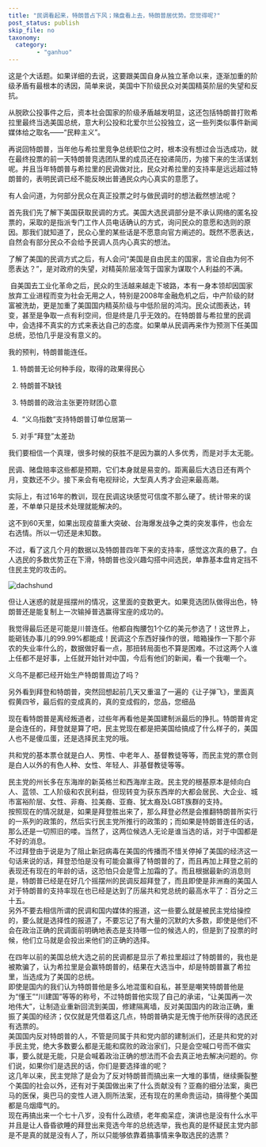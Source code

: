 ```yaml
---
title: "民调看起来，特朗普占下风；赌盘看上去，特朗普居优势。您觉得呢?"
post_status: publish
skip_file: no
taxonomy:
  category:
        - "ganhuo"
---
```


这是个大话题。如果详细的去说，这要跟美国自身从独立革命以来，逐渐加重的阶级矛盾有最根本的诱因，简单来说，美国中下阶级民众对美国精英阶层的失望和反抗。

从脱欧公投事件之后，资本社会国家的阶级矛盾越发明显，这还包括特朗普打败希拉里最终当选美国总统，意大利公投和北爱尔兰公投独立，这一些列类似事件新闻媒体给之取名——“民粹主义”。

再说回特朗普，当年他与希拉里竞争总统职位之时，根本没有想过会当选成功，就在最终投票的前一天特朗普竞选团队里的成员还在投递简历，为接下来的生活谋划呢。并且当年特朗普与希拉里的民调做对比，民众对希拉里的支持率是远远超过特朗普的，表明民调已经不能反映出普通民众内心真实的意愿了。

有人会问道，为何部分民众在真正投票之时与做民调时的想法截然想法呢？

首先我们先了解下美国获取民调的方式。美国大选民调部分是不承认网络的匿名投票的，采取的是指派专门工作人员电话确认的方式，询问民众的意愿和选则的原因。那我们就知道了，民众心里的某些话是不愿意向官方阐述的。既然不愿表达，自然会有部分民众不会给予民调人员内心真实的想法。

了解了美国的民调方式之后，有人会问“美国是自由民主的国家，言论自由为何不愿表达？”，是对政府的失望，对精英阶层凌驾于国家为谋取个人利益的不满。

 自美国去工业化革命之后，民众的生活越来越走下坡路，本有一身本领却因国家放弃工业进程而变为社会无用之人，特别是2008年金融危机之后，中产阶级的财富被洗劫，更是加重了美国国内精英阶级与中低阶层的鸿沟。民众试图表达，转变，甚至是争取一点有利空间，但是终是几乎无效的。在特朗普与希拉里的民调中，会选择不真实的方式来表达自己的态度。如果单从民调再来作为预测下任美国总统，恐怕几乎是没有意义的。

我的预判，特朗普能连任。

1. 特朗普无论何种手段，取得的政果得民心
    
2. 特朗普不缺钱
    
3. 特朗普的政治主张更符财团心意
    
4.  “义乌指数”支持特朗普订单位居第一
    
5. 对手“拜登”太差劲
    

我们要相信一个真理，很多时候的获胜不是因为赢的人多优秀，而是对手太无能。

民调、赌盘赔率这些都是预期，它们本身就是易变的。距离最后大选日还有两个月，变数还不少。接下来会有电视辩论，大型真人秀才会迎来最高潮。

实际上，有过16年的教训，现在民调这块感觉可信度不那么硬了。统计带来的误差，不单单只是技术处理就能解决的。

这不到60天里，如果出现疫苗重大突破、台海爆发战争之类的突发事件，也会左右选情。所以一切还是未知数。

不过，看了这几个月的数据以及特朗普四年下来的支持率，感觉这次真的悬了。白人选民的多数优势正在下滑，特朗普也没兴趣勾搭中间选民，单靠基本盘肯定挡不住民主党的攻击的。

![dachshund](https://cdn.fendou.la/funstoutiao/2020/12/152607933.jpg "mmexport1599722637755.jpg")

但让人迷惑的就是摇摆州的情况，这里面的变数更大。如果竞选团队做得出色，特朗普还是能复制上一次输掉普选赢得宝座的成功的。

我觉得最后还是可能是川普连任。他都自掏腰包1个亿的美元参选了！这世界上，能砸钱办事儿的99.99%都能成！民调这个东西好操作的很，暗箱操作一下那个非农的失业率什么的，数据做好看一点，那扭转局面也不算是困难。不过这两个人谁上任都不是好事，上任就开始针对中国，今后有他们的新闻，看一个我嘲一个。

义乌不是都已经开始生产特朗普周边了吗？

另外看到拜登和特朗普，突然回想起前几天又重温了一遍的《让子弹飞》，里面真假黄四爷，最后假的变成真的，真的变成假的，您品，您细品

现在看特朗普是离经叛道者，过些年再看他是美国建制派最后的挣扎。特朗普肯定是会连任的，拜登就是算了吧，民主党现在都是把美国给搞成了什么样子的，美国人也不是傻瓜蛋，还是选择民主党的哦。

共和党的基本票仓就是白人、男性、中老年人、基督教徒等等，而民主党的票仓则是白人以外的有色人种、女性、年轻人、非基督教徒等等。

民主党的州长多在东海岸的新英格兰和西海岸主政。民主党的根基原本是倾向白人、蓝领、工人阶级和农民利益，但现转变为获东西岸的大都会居民、大企业、城市富裕阶层、女性、非裔、拉美裔、亚裔、犹太裔及LGBT族群的支持。  
按照现在的情况就是，如果是拜登胜出来了，那么拜登必然是会推翻特朗普所实行的一系列的政策的，然后实行民主党所推行的政策的；而如果是特朗普连任的话，那么还是一切照旧的喽。当然了，这两位候选人无论是谁当选的话，对于中国都是不好的消息。  
不过拜登由于说是为了阻止新冠病毒在美国的传播而不惜关停掉了美国的经济这一句话来说的话，拜登恐怕是没有可能会赢得了特朗普的了，而且再加上拜登之前的表现还有现在的年龄的话，这恐怕只会是雪上加霜的了。而且根据最新的消息则是，特朗普已经是在好几个摇摆州的民调反超拜登了，而且即使是非洲裔的美国人对于特朗普的支持率现在也已经是达到了历届共和党总统的最高水平了：百分之三十五。  
另外不要去相信所谓的民调和国内媒体的报道，这一些要么就是被民主党给操控的，要么就是选择性的报道了，不要忘记了有大量的沉默的大多数，即使是他们不会在政治正确的民调面前明确地表态是支持哪一位的候选人的，但是到了投票的时候，他们立马就是会投出来他们的正确的选择。

在四年以前的美国总统大选之前的民调都是显示了希拉里超过了特朗普的，我也是被欺骗了，认为希拉里是会赢特朗普的，结果在大选当中，却是特朗普赢了希拉里，当选成为了美国的总统。  
即使是国内的我们认为特朗普他是多么地混蛋和自私，甚至是嘲笑特朗普他是为“懂王”“川建国”等等的称号，不过特朗普他实现了自己的承诺，“让美国再一次地伟大”，让制造业重新回流到美国，修建隔离墙，反对美国国内的政治正确，重振了美国的经济；仅仅就是凭借着这几点，特朗普确实是无愧于他所获得的选民还有选票的。  
美国国内反对特朗普的人，不管是同属于共和党内部的建制派们，还是共和党的对手民主党，绝大多数要么都是无能和腐败的政治家们，只是会空喊口号而不做实事，要么就是无能，只是会喊着政治正确的想法而不会去真正地去解决问题的。你们说，如果你们是选民的话，你们是要选择谁的呢？  
这几年以来，民主党除了是会为了反对特朗普而搞出来一大堆的事情，继续撕裂整个美国的社会以外，还有对于美国做出来了什么贡献没有？亚裔的细分法案，奥巴马的医保，奥巴马的变性人进入厕所法案，还有现在的黑命贵运动，搞得整个美国都是乌烟瘴气的。  
现在再搞出来一个七十八岁，没有什么政绩，老年痴呆症，演讲也是没有什么水平并且是让人昏昏欲睡的拜登出来竞选今年的总统选举，我也真的是怀疑民主党内部是不是真的就是没有人了，所以只能够依靠着搞事情来争取选民的选票？
